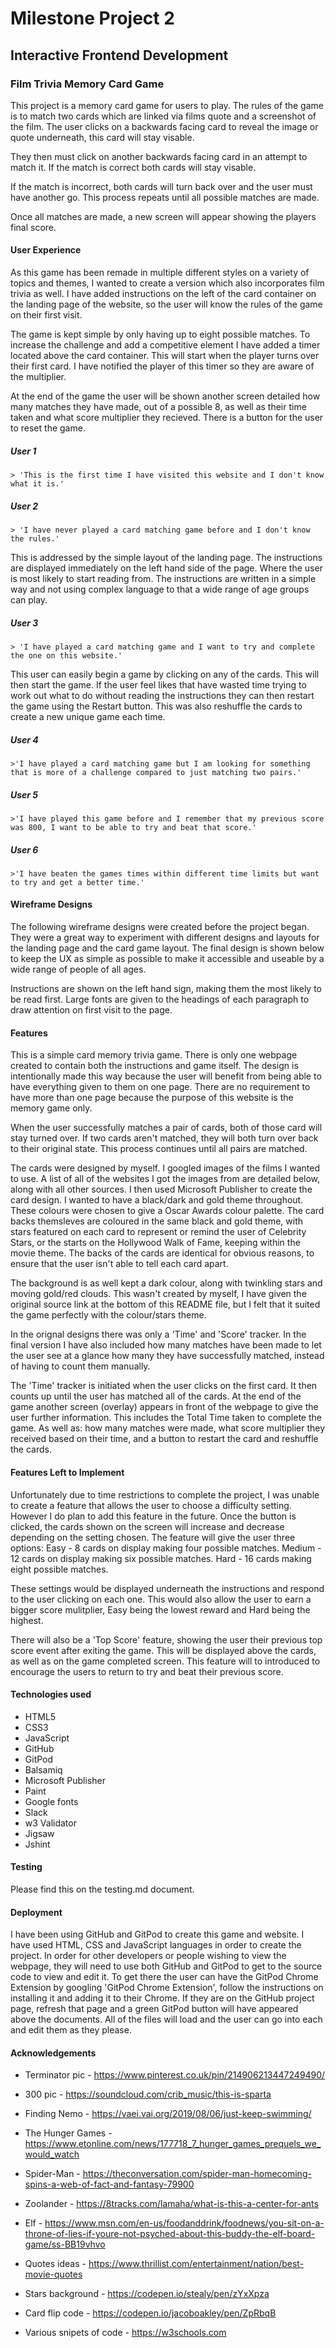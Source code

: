 # Milestone Project 2

## Interactive Frontend Development 

### Film Trivia Memory Card Game

This project is a memory card game for users to play. The rules of the game is to match two cards which are linked via films quote and a 
screenshot of the film. The user clicks on a backwards facing card to reveal the image or quote underneath, this card will stay visable. 

They then must click on another backwards facing card in an attempt to match it. If the match is correct both cards will stay visable.

If the match is incorrect, both cards will turn back over and the user must have another go. This process repeats until all possible matches are made. 

Once all matches are made, a new screen will appear showing the players final score. 

#### User Experience

As this game has been remade in multiple different styles on a variety of topics and themes, I wanted to create a version which also incorporates
film trivia as well. I have added instructions on the left of the card container on the landing page of the website, so the user will know the rules of the game on their first visit.

The game is kept simple by only having up to eight possible matches. To increase the challenge and add a competitive element I have added a timer located above the card container. 
This will start when the player turns over their first card. I have notified the player of this timer so they are aware of the multiplier.

At the end of the game the user will be shown another screen detailed how many matches they have made, out of a possible 8, as well as their time taken and what score multiplier they recieved. 
There is a button for the user to reset the game. 


##### User 1

    > 'This is the first time I have visited this website and I don't know what it is.'

##### User 2

    > 'I have never played a card matching game before and I don't know the rules.'

This is addressed by the simple layout of the landing page. The instructions are displayed immediately on the left hand side of the page. Where the user is
most likely to start reading from. The instructions are written in a simple way and not using complex language to that a wide range of age groups can play.

##### User 3

    > 'I have played a card matching game and I want to try and complete the one on this website.'

This user can easily begin a game by clicking on any of the cards. This will then start the game. If the user feel likes that have wasted time trying 
to work out what to do without reading the instructions they can then restart the game using the Restart button. This was also reshuffle the cards to create a new
unique game each time.

##### User 4

    >'I have played a card matching game but I am looking for something that is more of a challenge compared to just matching two pairs.'






##### User 5

    >'I have played this game before and I remember that my previous score was 800, I want to be able to try and beat that score.'


##### User 6

    >'I have beaten the games times within different time limits but want to try and get a better time.'



#### Wireframe Designs

The following wireframe designs were created before the project began. They were a great way to experiment with different designs and layouts for the landing page and the card 
game layout. The final design is shown below to keep the UX as simple as possible to make it accessible and useable by a wide range of people of all ages. 

Instructions are shown on the left hand sign, making them the most likely to be read first. Large fonts are given to the headings of each paragraph to draw attention on first visit to the page.

#### Features

This is a simple card memory trivia game. There is only one webpage created to contain both the instructions and game itself. The design is intentionally made this way because the user 
will benefit from being able to have everything given to them on one page. There are no requirement to have more than one page because the purpose of this website is the 
memory game only. 

When the user successfully matches a pair of cards, both of those card will stay turned over. If two cards aren't matched, they will both turn over back to their original 
state. This process continues until all pairs are matched.

The cards were designed by myself. I googled images of the films I wanted to use. A list of all of the websites I got the images from are detailed below, along with 
all other sources. I then used Microsoft Publisher to create the card design. I wanted to have a black/dark and gold theme throughout. These colours were chosen to give a 
Oscar Awards colour palette. The card backs themsleves are coloured in the same black and gold theme, with stars featured on each card to represent or remind the user 
of Celebrity Stars, or the starts on the Hollywood Walk of Fame, keeping within the movie theme. The backs of the cards are identical for obvious reasons, to ensure that the user 
isn't able to tell each card apart.

The background is as well kept a dark colour, along with twinkling stars and moving gold/red clouds. 
This wasn't created by myself, I have given the original source link at the bottom of this README file, but I felt that it suited the game perfectly with the colour/stars theme.

In the orignal designs there was only a 'Time' and 'Score' tracker. In the final version I have also included how many matches have been made to let the user see at a glance 
how many they have successfully matched, instead of having to count them manually. 

The 'Time' tracker is initiated when the user clicks on the first card. It then counts up until the user has matched all of the cards. At the end of the game another 
screen (overlay) appears in front of the webpage to give the user further information. This includes the Total Time taken to complete the game. As well as: how many matches
were made, what score multiplier they received based on their time, and a button to restart the card and reshuffle the cards.

#### Features Left to Implement

Unfortunately due to time restrictions to complete the project, I was unable to create a feature that allows the user to choose a difficulty setting. However I do plan to 
add this feature in the future. Once the button is clicked, the cards shown on the screen will increase and decrease depending on the setting chosen.
The feature will give the user three options: 
Easy - 8 cards on display making four possible matches.
Medium - 12 cards on display making six possible matches.
Hard - 16 cards making eight possible matches.

These settings would be displayed underneath the instructions and respond to the user clicking on each one. This would also allow the user to earn a bigger score 
mulitplier, Easy being the lowest reward and Hard being the highest.

There will also be a 'Top Score' feature, showing the user their previous top score event after exiting the game. This will be displayed above the cards, as well as on the 
game completed screen. This feature will to introduced to encourage the users to return to try and beat their previous score.

#### Technologies used

- HTML5
- CSS3
- JavaScript
- GitHub
- GitPod
- Balsamiq
- Microsoft Publisher
- Paint
- Google fonts
- Slack
- w3 Validator
- Jigsaw
- Jshint

#### Testing
Please find this on the testing.md document.

#### Deployment
I have been using GitHub and GitPod to create this game and website. I have used HTML, CSS and JavaScript languages in order to create the project.
In order for other developers or people wishing to view the webpage, they will need to use both GitHub and GitPod to get to the source code to
view and edit it. To get there the user can have the GitPod Chrome Extension by googling 'GitPod Chrome Extension', follow the instructions on 
installing it and adding it to their Chrome. If they are on the GitHub project page, refresh that page and a green GitPod button will have appeared
above the documents. All of the files will load and the user can go into each and edit them as they please. 

#### Acknowledgements

- Terminator pic - https://www.pinterest.co.uk/pin/214906213447249490/

- 300 pic - https://soundcloud.com/crib_music/this-is-sparta

- Finding Nemo - https://vaei.vai.org/2019/08/06/just-keep-swimming/

- The Hunger Games - https://www.etonline.com/news/177718_7_hunger_games_prequels_we_would_watch

- Spider-Man - https://theconversation.com/spider-man-homecoming-spins-a-web-of-fact-and-fantasy-79900

- Zoolander - https://8tracks.com/lamaha/what-is-this-a-center-for-ants

- Elf - https://www.msn.com/en-us/foodanddrink/foodnews/you-sit-on-a-throne-of-lies-if-youre-not-psyched-about-this-buddy-the-elf-board-game/ss-BB19vhvo

- Quotes ideas - https://www.thrillist.com/entertainment/nation/best-movie-quotes

- Stars background - https://codepen.io/stealy/pen/zYxXpza

- Card flip code - https://codepen.io/jacoboakley/pen/ZpRbqB

- Various snipets of code - https://w3schools.com

